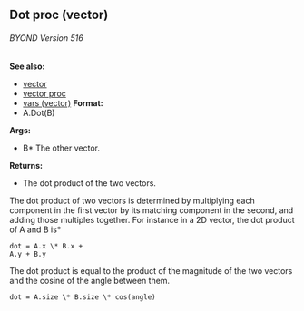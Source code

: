 ## Dot proc (vector) 
###### BYOND Version 516
**See also:**
*   [vector](/ref/vector.md) 
*   [vector proc](/ref/proc/vector.md) 
*   [vars (vector)](/ref/vector/var.md) <!-- -->
**Format:**
*   A.Dot(B)
<!-- -->
**Args:**
*   B* The other vector.
<!-- -->
**Returns:**
*   The dot product of the two vectors.


The dot product of two vectors is determined by multiplying
each component in the first vector by its matching component in the
second, and adding those multiples together. For instance in a 2D
vector, the dot product of A and B is* 
```
dot = A.x \* B.x +
A.y + B.y
```
 

The dot product is equal to the product of
the magnitude of the two vectors and the cosine of the angle between
them. 
```
dot = A.size \* B.size \* cos(angle)
```
